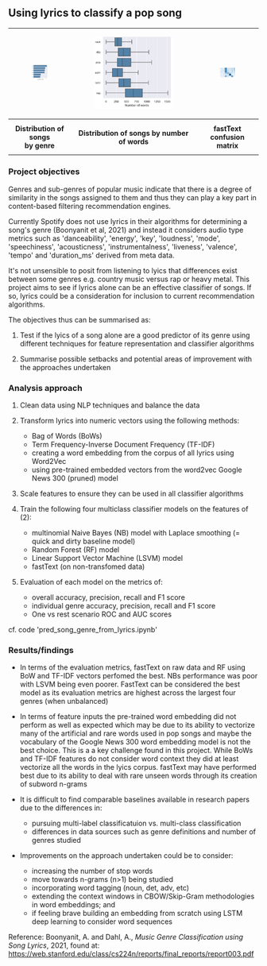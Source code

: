 ## Using lyrics to classify a pop song

<table>
  <tr>
    <td>
      <figure>
        <img src="images/eda1.png" width="400">
      </figure>
    </td>
    <td>
      <figure>
        <img src="images/eda2.png" width="400">
      </figure>
    </td>
    <td>
      <figure>
        <img src="images/fasttext.png" width="400">
      </figure>
    </td>
  </tr>
    <tr>
    <th style="width: 25%; padding: 10px;">Distribution of songs<br>by genre</th>
    <th>Distribution of songs by number of words</th>
    <th style="width: 25%; padding: 10px;">fastText<br>confusion matrix</th>
  </tr>
</table>

### Project objectives

Genres and sub-genres of popular music indicate that there is a degree of similarity in the songs assigned to them and thus they can play a key part in content-based filtering recommendation engines. 

Currently Spotify does not use lyrics in their algorithms for determining a song's genre (Boonyanit et al, 2021) and instead it considers audio type metrics such as 'danceability', 'energy', 'key', 'loudness', 'mode', 'speechiness', 'acousticness', 'instrumentalness', 'liveness', 'valence', 'tempo' and 'duration_ms' derived from meta data. 

It's not unsensible to posit from listening to lyics that differences exist between some genres e.g. country music versus rap or heavy metal. This project aims to see if lyrics alone can be an effective classifier of songs. If so, lyrics could be a consideration for inclusion to current recommendation algorithms. 

The objectives thus can be summarised as:

1. Test if the lyics of a song alone are a good predictor of its genre using different techniques for feature representation and classifier algorithms

2. Summarise possible setbacks and potential areas of improvement with the approaches undertaken


### Analysis approach

1. Clean data using NLP techniques and balance the data
   
2. Transform lyrics into numeric vectors using the following methods:
   - Bag of Words (BoWs)
   - Term Frequency-Inverse Document Frequency (TF-IDF)
   - creating a word embedding from the corpus of all lyrics using Word2Vec
   - using pre-trained embedded vectors from the word2vec Google News 300 (pruned) model
     
3. Scale features to ensure they can be used in all classifier algorithms
   
4. Train the following four multiclass classifier models on the features of (2):
   - multinomial Naive Bayes (NB) model with Laplace smoothing (= quick and dirty baseline model)
   - Random Forest (RF) model
   - Linear Support Vector Machine (LSVM) model
   - fastText (on non-transfomed data)
     
5. Evaluation of each model on the metrics of:
   - overall accuracy, precision, recall and F1 score
   - individual genre accuracy, precision, recall and F1 score
   - One vs rest scenario ROC and AUC scores

cf. code 'pred_song_genre_from_lyrics.ipynb'

### Results/findings

- In terms of the evaluation metrics, fastText on raw data and RF using BoW and TF-IDF vectors perfomed the best. NBs performance was poor with LSVM being even poorer. FastText can be considered the best model as its evaluation metrics are highest across the largest four genres (when unbalanced)

- In terms of feature inputs the pre-trained word embedding did not perform as well as expected which may be due to its ability to vectorize many of the artificial and rare words used in pop songs and maybe the vocabulary of the Google News 300 word embedding model is not the best choice. This is a a key challenge found in this project. While BoWs and TF-IDF features do not consider word context they did at least vectorize all the words in the lyics corpus. fastText may have performed best due to its ability to deal with rare unseen words through its creation of subword n-grams

- It is difficult to find comparable baselines available in research papers due to the differences in:
  - pursuing multi-label classificatuion vs. multi-class classification
  - differences in data sources such as genre definitions and number of genres studied

- Improvements on the approach undertaken could be to consider:
  - increasing the number of stop words
  - move towards n-grams (n>1) being studied
  - incorporating word tagging (noun, det, adv, etc)
  - extending the context windows in CBOW/Skip-Gram methodologies in word embeddings; and
  - if feeling brave building an embedding from scratch using LSTM deep learning to consider word sequences

Reference: Boonyanit, A. and Dahl, A., _Music Genre Classification using Song Lyrics_, 2021, found at: https://web.stanford.edu/class/cs224n/reports/final_reports/report003.pdf
